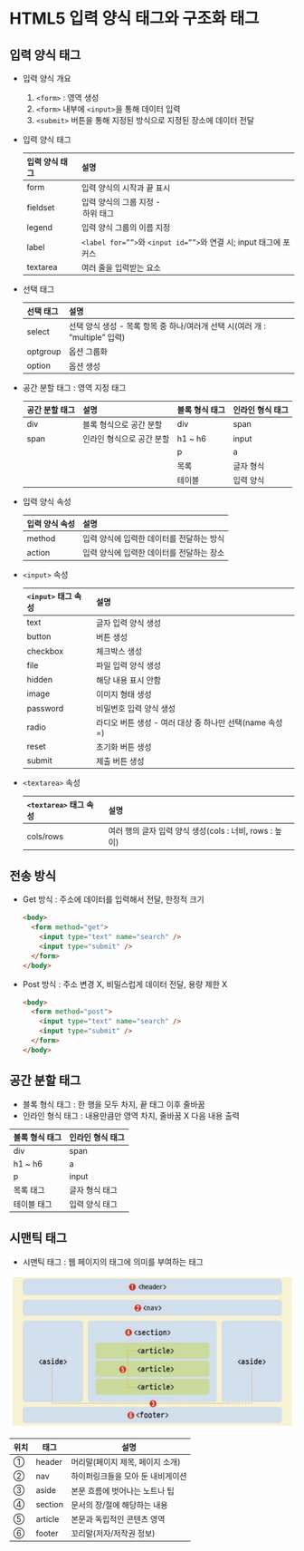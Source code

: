 # HTML5 입력 양식 태그와 구조화 태그

## 입력 양식 태그

- 입력 양식 개요
  1. `<form>` : 영역 생성
  2. `<form>` 내부에 `<input>`을 통해 데이터 입력
  3. `<submit>` 버튼을 통해 지정된 방식으로 지정된 장소에 데이터 전달
- 입력 양식 태그
	
  | 입력 양식 태그 | 설명 |
  | -------------- | ------------------------------------------------------------- |
  | form | 입력 양식의 시작과 끝 표시 |
  | fieldset | 입력 양식의 그룹 지정 - <legend> 하위 태그 |
  | legend | 입력 양식 그룹의 이름 지정 |
  | label | `<label for=””>`와 `<input id=””>`와 연결 시; input 태그에 포커스 |
  | textarea | 여러 줄을 입력받는 요소 |
- 선택 태그
	
  | 선택 태그 | 설명 |
  | --------- | ---------------------------------------------------------------------------- |
  | select | 선택 양식 생성 - 목록 항목 중 하나/여러개 선택 시(여러 개 : “multiple” 입력) |
  | optgroup | 옵션 그룹화 |
  | option | 옵션 생성 |
- 공간 분할 태그 : 영역 지정 태그

  | 공간 분할 태그 | 설명 | 블록 형식 태그 | 인라인 형식 태그 |
  | -------------- | ------------------------- | -------------- | ---------------- |
  | div | 블록 형식으로 공간 분할 | div | span |
  | span | 인라인 형식으로 공간 분할 | h1 ~ h6 | input |
  | | | p | a |
  | | | 목록 | 글자 형식 |
  | | | 테이블 | 입력 양식 |
- 입력 양식 속성

  | 입력 양식 속성 | 설명 |
  | -------------- | ----------------------------------------- |
  | method | 입력 양식에 입력한 데이터를 전달하는 방식 |
  | action | 입력 양식에 입력한 데이터를 전달하는 장소 |
- `<input>` 속성

  | `<input>` 태그 속성 | 설명 |
  | ----------------- | -------------------------------------------------------- |
  | text | 글자 입력 양식 생성 |
  | button | 버튼 생성 |
  | checkbox | 체크박스 생성 |
  | file | 파일 입력 양식 생성 |
  | hidden | 해당 내용 표시 안함 |
  | image | 이미지 형태 생성 |
  | password | 비밀번호 입력 양식 생성 |
  | radio | 라디오 버튼 생성 - 여러 대상 중 하나만 선택(name 속성 =) |
  | reset | 초기화 버튼 생성 |
  | submit | 제출 버튼 생성 |
- `<textarea>` 속성

  | `<textarea>` 태그 속성 | 설명 |
  | -------------------- | ------------------------------------------------------- |
  | cols/rows | 여러 행의 글자 입력 양식 생성(cols : 너비, rows : 높이) |

## 전송 방식

- Get 방식 : 주소에 데이터를 입력해서 전달, 한정적 크기
  ```html
  <body>
    <form method="get">
      <input type="text" name="search" />
      <input type="submit" />
    </form>
  </body>
  ```
- Post 방식 : 주소 변경 X, 비밀스럽게 데이터 전달, 용량 제한 X
  ```html
  <body>
    <form method="post">
      <input type="text" name="search" />
      <input type="submit" />
    </form>
  </body>
  ```

## 공간 분할 태그

- 블록 형식 태그 : 한 행을 모두 차지, 끝 태그 이후 줄바꿈
- 인라인 형식 태그 : 내용만큼만 영역 차지, 줄바꿈 X 다음 내용 출력

| 블록 형식 태그 | 인라인 형식 태그 |
| -------------- | ---------------- |
| div            | span             |
| h1 ~ h6        | a                |
| p              | input            |
| 목록 태그      | 글자 형식 태그   |
| 테이블 태그    | 입력 양식 태그   |

## 시맨틱 태그

- 시맨틱 태그 : 웹 페이지의 태그에 의미를 부여하는 태그

![image.png](../_img/HTML5_semantic_web.png)

| 위치 | 태그    | 설명                              |
| ---- | ------- | --------------------------------- |
| ①    | header  | 머리말(페이지 제목, 페이지 소개)  |
| ②    | nav     | 하이퍼링크들을 모아 둔 내비게이션 |
| ③    | aside   | 본문 흐름에 벗어나는 노트나 팁    |
| ④    | section | 문서의 장/절에 해당하는 내용      |
| ⑤    | article | 본문과 독립적인 콘텐츠 영역       |
| ⑥    | footer  | 꼬리말(저자/저작권 정보)          |

